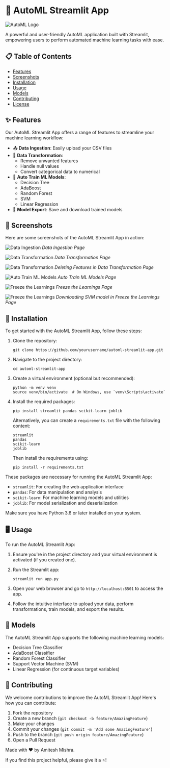 # 🤖 AutoML Streamlit App

![AutoML Logo](images/Auto_Ml.png)

A powerful and user-friendly AutoML application built with Streamlit, empowering users to perform automated machine learning tasks with ease.

## 📋 Table of Contents

- [Features](#features)
- [Screenshots](#screenshots)
- [Installation](#installation)
- [Usage](#usage)
- [Models](#models)
- [Contributing](#contributing)
- [License](#license)

## ✨ Features

Our AutoML Streamlit App offers a range of features to streamline your machine learning workflow:

- 📤 **Data Ingestion**: Easily upload your CSV files
- 🔧 **Data Transformation**: 
  - Remove unwanted features
  - Handle null values
  - Convert categorical data to numerical
- 🧠 **Auto Train ML Models**: 
  - Decision Tree
  - AdaBoost
  - Random Forest
  - SVM
  - Linear Regression
- 💾 **Model Export**: Save and download trained models

## 📸 Screenshots

Here are some screenshots of the AutoML Streamlit App in action:
<!-- 
![Demo Video](./images/demo_vid.mp4)
*Demo Video* -->

![Data Ingestion](./images/Data_ingestion.png)
*Data Ingestion Page*

![Data Transformation](./images/Data-Tranformation.png)
*Data Transformation Page*

![Data Transformation](./images/Data-tranformation-2.png)
*Deleting Features in Data Transformation Page*

![Auto Train ML Models](./images/Auto-train-ml.png)
*Auto Train ML Models Page*

![Freeze the Learnings](./images/Freeze_learning.png)
*Freeze the Learnings Page*

![Freeze the Learnings](./images/Freeze_svm_download.png)
*Downloading SVM model in Freeze the Learnings Page*


## 🚀 Installation

To get started with the AutoML Streamlit App, follow these steps:

1. Clone the repository:
   ```
   git clone https://github.com/yourusername/automl-streamlit-app.git
   ```

2. Navigate to the project directory:
   ```
   cd automl-streamlit-app
   ```

3. Create a virtual environment (optional but recommended):
   ```
   python -m venv venv
   source venv/bin/activate  # On Windows, use `venv\Scripts\activate`
   ```

4. Install the required packages:
   ```
   pip install streamlit pandas scikit-learn joblib
   ```

   Alternatively, you can create a `requirements.txt` file with the following content:
   ```
   streamlit
   pandas
   scikit-learn
   joblib
   ```
   Then install the requirements using:
   ```
   pip install -r requirements.txt
   ```

These packages are necessary for running the AutoML Streamlit App:
- `streamlit`: For creating the web application interface
- `pandas`: For data manipulation and analysis
- `scikit-learn`: For machine learning models and utilities
- `joblib`: For model serialization and deserialization

Make sure you have Python 3.6 or later installed on your system.

## 🖥️ Usage

To run the AutoML Streamlit App:

1. Ensure you're in the project directory and your virtual environment is activated (if you created one).

2. Run the Streamlit app:
   ```
   streamlit run app.py
   ```

3. Open your web browser and go to `http://localhost:8501` to access the app.

4. Follow the intuitive interface to upload your data, perform transformations, train models, and export the results.

## 🤖 Models

The AutoML Streamlit App supports the following machine learning models:

- Decision Tree Classifier
- AdaBoost Classifier
- Random Forest Classifier
- Support Vector Machine (SVM)
- Linear Regression (for continuous target variables)

## 🤝 Contributing

We welcome contributions to improve the AutoML Streamlit App! Here's how you can contribute:

1. Fork the repository
2. Create a new branch (`git checkout -b feature/AmazingFeature`)
3. Make your changes
4. Commit your changes (`git commit -m 'Add some AmazingFeature'`)
5. Push to the branch (`git push origin feature/AmazingFeature`)
6. Open a Pull Request

Made with ❤️ by Amitesh Mishra.

If you find this project helpful, please give it a ⭐️!